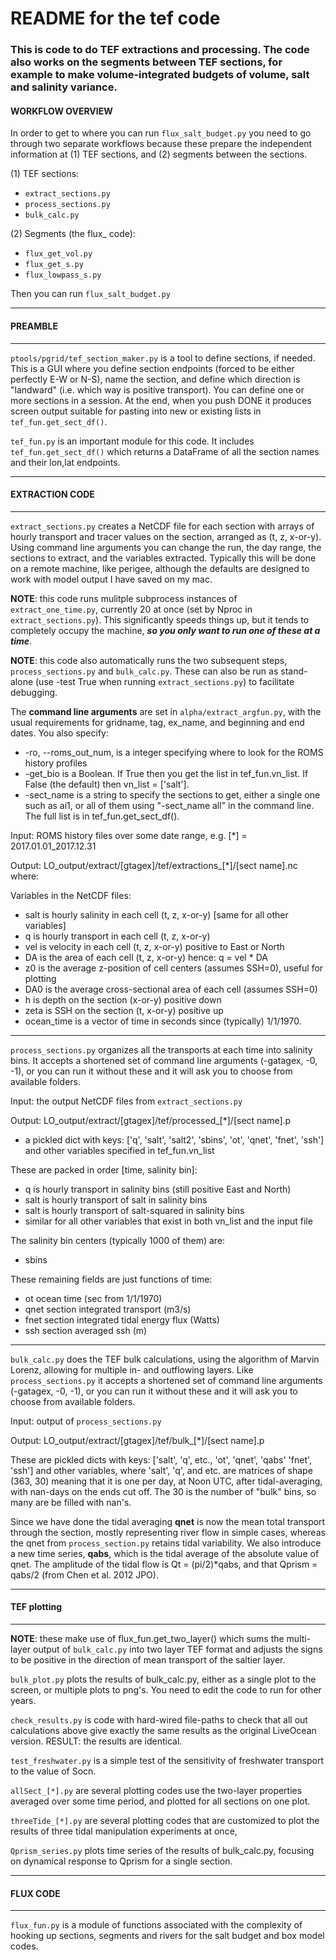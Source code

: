 # README for the tef code

### This is code to do TEF extractions and processing. The code also works on the segments between TEF sections, for example to make volume-integrated budgets of volume, salt and salinity variance.

#### WORKFLOW OVERVIEW

In order to get to where you can run `flux_salt_budget.py` you need to go through two separate workflows because these prepare the independent information at (1) TEF sections, and (2) segments between the sections.

(1) TEF sections:
 - `extract_sections.py`
 - `process_sections.py`
 - `bulk_calc.py`

(2) Segments (the flux_ code):
 - `flux_get_vol.py`
 - `flux_get_s.py`
 - `flux_lowpass_s.py`

Then you can run `flux_salt_budget.py`

---
#### PREAMBLE
---

`ptools/pgrid/tef_section_maker.py` is a tool to define sections, if needed.  This is a GUI where you define section endpoints (forced to be either perfectly E-W or N-S), name the section, and define which direction is "landward" (i.e. which way is positive transport).  You can define one or more sections in a session.  At the end, when you push DONE it produces screen output suitable for pasting into new or existing lists in `tef_fun.get_sect_df()`.

`tef_fun.py` is an important module for this code. It includes `tef_fun.get_sect_df()` which returns a DataFrame of all the section names and their lon,lat endpoints.

---
#### EXTRACTION CODE
---

`extract_sections.py` creates a NetCDF file for each section with arrays of hourly transport and tracer values on the section, arranged as (t, z, x-or-y). Using command line arguments you can change the run, the day range, the sections to extract, and the variables extracted. Typically this will be done on a remote machine, like perigee, although the defaults are designed to work with model output I have saved on my mac.

**NOTE**: this code runs mulitple subprocess instances of `extract_one_time.py`, currently 20 at once (set by Nproc in `extract_sections.py`). This significantly speeds things up, but it tends to completely occupy the machine, _**so you only want to run one of these at a time**_.

**NOTE**: this code also automatically runs the two subsequent steps, `process_sections.py` and `bulk_calc.py`.  These can also be run as stand-alone (use -test True when running `extract_sections.py`) to facilitate debugging.

The **command line arguments** are set in `alpha/extract_argfun.py`, with the usual requirements for gridname, tag, ex_name, and beginning and end dates.  You also specify:
- -ro, --roms_out_num, is a integer specifying where to look for the ROMS history profiles
- -get_bio is a Boolean.  If True then you get the list in tef_fun.vn_list.  If False (the default) then vn_list = ['salt'].
- -sect_name is a string to specify the sections to get, either a single one such as ai1, or all of them using "-sect_name all" in the command line.  The full list is in tef_fun.get_sect_df().

Input: ROMS history files over some date range, e.g. [*] = 2017.01.01_2017.12.31

Output: LO_output/extract/[gtagex]/tef/extractions_[*]/[sect name].nc where:

Variables in the NetCDF files:
- salt is hourly salinity in each cell (t, z, x-or-y) [same for all other variables]
- q is hourly transport in each cell (t, z, x-or-y)
- vel is velocity in each cell (t, z, x-or-y) positive to East or North
- DA is the area of each cell (t, z, x-or-y) hence: q = vel * DA
- z0 is the average z-position of cell centers (assumes SSH=0), useful for plotting
- DA0 is the average cross-sectional area of each cell (assumes SSH=0)
- h is depth on the section (x-or-y) positive down
- zeta is SSH on the section (t, x-or-y) positive up
- ocean_time is a vector of time in seconds since (typically) 1/1/1970.

---

`process_sections.py` organizes all the transports at each time into salinity bins. It accepts a shortened set of command line arguments (-gatagex, -0, -1), or you can run it without these and it will ask you to choose from available folders.

Input: the output NetCDF files from `extract_sections.py`

Output: LO_output/extract/[gtagex]/tef/processed_[*]/[sect name].p

- a pickled dict with keys: ['q', 'salt', 'salt2', 'sbins', 'ot', 'qnet', 'fnet', 'ssh'] and other variables specified in tef_fun.vn_list

These are packed in order [time, salinity bin]:
- q is hourly transport in salinity bins (still positive East and North)
- salt is hourly transport of salt in salinity bins
- salt is hourly transport of salt-squared in salinity bins
- similar for all other variables that exist in both vn_list and the input file

The salinity bin centers (typically 1000 of them) are:
-	sbins

These remaining fields are just functions of time:
-	ot ocean time (sec from 1/1/1970)
-	qnet section integrated transport (m3/s)
-	fnet section integrated tidal energy flux (Watts)
-	ssh section averaged ssh (m)

---

`bulk_calc.py` does the TEF bulk calculations, using the algorithm of Marvin Lorenz, allowing for multiple in- and outflowing layers. Like `process_sections.py` it accepts a shortened set of command line arguments (-gatagex, -0, -1), or you can run it without these and it will ask you to choose from available folders.

Input: output of `process_sections.py`

Output: LO_output/extract/[gtagex]/tef/bulk_[*]/[sect name].p

These are pickled dicts with keys: ['salt', 'q', etc., 'ot', 'qnet', 'qabs' 'fnet', 'ssh'] and other variables, where 'salt', 'q', and etc. are matrices of shape (363, 30) meaning that it is one per day, at Noon UTC, after tidal-averaging, with nan-days on the ends cut off.  The 30 is the number of "bulk" bins, so many are be filled with nan's.

Since we have done the tidal averaging **qnet** is now the mean total transport through the section, mostly representing river flow in simple cases, whereas the qnet from `process_section.py` retains tidal variability. We also introduce a new time series, **qabs**, which is the tidal average of the absolute value of qnet.  The amplitude of the tidal flow is Qt = (pi/2)*qabs, and that Qprism = qabs/2 (from Chen et al. 2012 JPO).

---
#### TEF plotting
---

**NOTE**: these make use of flux_fun.get_two_layer() which sums the multi-layer output of `bulk_calc.py` into two layer TEF format and adjusts the signs to be positive in the direction of mean transport of the saltier layer.

`bulk_plot.py` plots the results of bulk_calc.py, either as a single plot to the screen, or multiple plots to png's.  You need to edit the code to run for other years.

`check_results.py` is code with hard-wired file-paths to check that all out calculations above give exactly the same results as the original LiveOcean version. RESULT: the results are identical.

`test_freshwater.py` is a simple test of the sensitivity of freshwater transport to the value of Socn.

`allSect_[*].py` are several plotting codes use the two-layer properties averaged over some time period, and plotted for all sections on one plot.

`threeTide_[*].py` are several plotting codes that are customized to plot the results of three tidal manipulation experiments at once,

`Qprism_series.py` plots time series of the results of bulk_calc.py, focusing on dynamical response to Qprism for a single section.

---
#### FLUX CODE
---

`flux_fun.py` is a module of functions associated with the complexity of hooking up sections, segments and rivers for the salt budget and box model codes.
